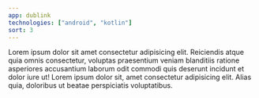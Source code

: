 ```yaml
---
app: dublink
technologies: ["android", "kotlin"]
sort: 3
---
```


Lorem ipsum dolor sit amet consectetur adipisicing elit. Reiciendis atque quia
omnis consectetur, voluptas praesentium veniam blanditiis ratione asperiores accusantium
laborum odit commodi quis deserunt incidunt et dolor iure ut! Lorem ipsum dolor sit, amet
consectetur adipisicing elit. Alias quia, doloribus ut beatae perspiciatis voluptatibus.
